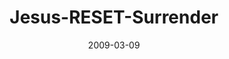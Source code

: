 ---
layout: music 
title: "Jesus-RESET-Surrender"
series: "Reset"
date: 2009-03-09 
description: "Following Jesus often means living counter-culturally. In this talk, Brian Tome discusses what it means to surrender and find life on the other side."
audio: "http://s3.amazonaws.com/crossroadsaudiomessages/Reset3.mp3"
audio-duration: "35:50"
---